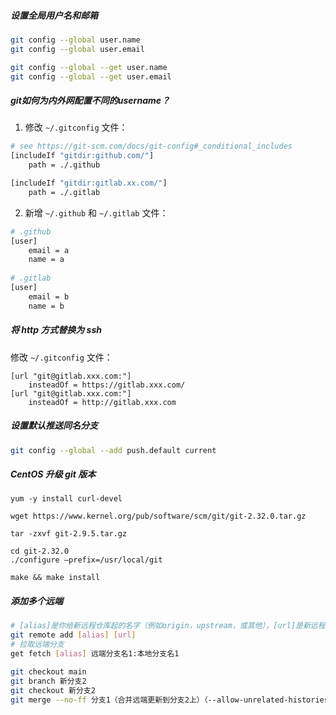 ##### 设置全局用户名和邮箱

```bash
git config --global user.name
git config --global user.email

git config --global --get user.name
git config --global --get user.email
```



##### git如何为内外网配置不同的username？

1. 修改 `~/.gitconfig` 文件：

```bash
# see https://git-scm.com/docs/git-config#_conditional_includes
[includeIf "gitdir:github.com/"]
    path = ./.github

[includeIf "gitdir:gitlab.xx.com/"]
    path = ./.gitlab
```



2. 新增 `~/.github` 和 `~/.gitlab` 文件：

```bash
# .github
[user]
    email = a
    name = a
    
# .gitlab
[user]
    email = b
    name = b
```



##### 将 http 方式替换为 ssh

修改 `~/.gitconfig` 文件：

```text
[url "git@gitlab.xxx.com:"]
    insteadOf = https://gitlab.xxx.com/
[url "git@gitlab.xxx.com:"]
    insteadOf = http://gitlab.xxx.com
```



##### 设置默认推送同名分支

```bash
git config --global --add push.default current
```



##### CentOS 升级 git 版本

```
yum -y install curl-devel

wget https://www.kernel.org/pub/software/scm/git/git-2.32.0.tar.gz

tar -zxvf git-2.9.5.tar.gz

cd git-2.32.0
./configure –prefix=/usr/local/git

make && make install
```



##### 添加多个远端

```bash
# [alias]是你给新远程仓库起的名字（例如origin，upstream，或其他），[url]是新远程仓库的URL
git remote add [alias] [url]
# 拉取远端分支
get fetch [alias] 远端分支名1:本地分支名1

git checkout main
git branch 新分支2
git checkout 新分支2
git merge --no-ff 分支1（合并远端更新到分支2上）（--allow-unrelated-histories）
```

